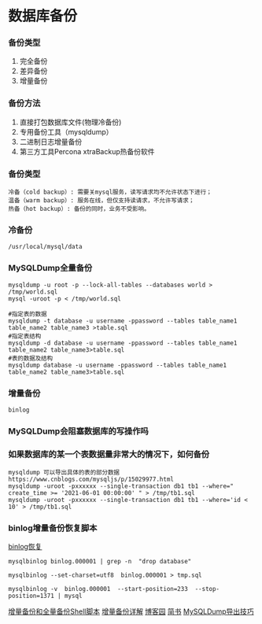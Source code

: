 # 数据库备份

### 备份类型
1. 完全备份
2. 差异备份
3. 增量备份

### 备份方法
1. 直接打包数据库文件(物理冷备份)
2. 专用备份工具（mysqldump）
3. 二进制日志增量备份
4. 第三方工具Percona xtraBackup热备份软件

### 备份类型
```
冷备（cold backup）: 需要关mysql服务，读写请求均不允许状态下进行；
温备（warm backup）: 服务在线，但仅支持读请求，不允许写请求；
热备（hot backup）: 备份的同时，业务不受影响。
```

### 冷备份
```
/usr/local/mysql/data
```

### MySQLDump全量备份
```
mysqldump -u root -p --lock-all-tables --databases world > /tmp/world.sql
mysql -uroot -p < /tmp/world.sql

#指定表的数据
mysqldump -t database -u username -ppassword --tables table_name1 table_name2 table_name3 >table.sql
#指定表结构
mysqldump -d database -u username -ppassword --tables table_name1 table_name2 table_name3>table.sql
#表的数据及结构
mysqldump database -u username -ppassword --tables table_name1 table_name2 table_name3>table.sql
```

### 增量备份
```
binlog
```

### MySQLDump会阻塞数据库的写操作吗

### 如果数据库的某一个表数据量非常大的情况下，如何备份
```
mysqldump 可以导出具体的表的部分数据
https://www.cnblogs.com/mysqljs/p/15029977.html
mysqldump -uroot -pxxxxxx --single-transaction db1 tb1 --where=" create_time >= '2021-06-01 00:00:00' " > /tmp/tb1.sql
mysqldump -uroot -pxxxxxx --single-transaction db1 tb1 --where='id < 10' > /tmp/tb1.sql
```

### binlog增量备份恢复脚本

[binlog恢复](https://www.cnblogs.com/manastudent/p/15698797.html)
```
mysqlbinlog binlog.000001 | grep -n  "drop database"

mysqlbinlog --set-charset=utf8  binlog.000001 > tmp.sql

mysqlbinlog -v  binlog.000001  --start-position=233  --stop-position=1371 | mysql
```

[增量备份和全量备份Shell脚本](https://wiki.eryajf.net/pages/1497.html#_4-%E4%BC%98%E5%8C%96%E3%80%82)
[增量备份详解](https://www.modb.pro/db/64678)
[博客园](https://www.cnblogs.com/kevingrace/p/6114979.html)
[简书](https://www.jianshu.com/p/d3f77f7da512)
[MySQLDump导出技巧](https://www.cnblogs.com/mysqljs/p/15029977.html)